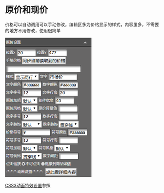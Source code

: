 # 原价和现价

价格可以自动调用可以手动修改，编辑区多为价格显示的样式，内容虽多，不需要的地方不用修改，使用很简单



![](/assets/mdt8port.png)

[CSS3动画特效设置](#)参照

